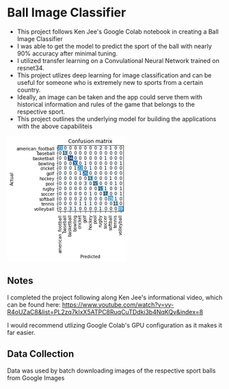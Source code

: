 # Ball Image Classifier

* This project follows Ken Jee's Google Colab notebook in creating a Ball Image Classifier
* I was able to get the model to predict the sport of the ball with nearly 90% accuracy after minimal tuning.
* I utilized transfer learning on a Convulational Neural Network trained on resnet34.
* This project utlizes deep learning for image classification and can be useful for someone who is extremely new to sports from a certain country. 
* Ideally, an image can be taken and the app could serve them with historical information and rules of the game that belongs to the respective sport. 
* This project outlines the underlying model for building the applications with the above capabiliteis 

![Confusion Matrix](confusion_matrix.png)

## Notes 
I completed the project following along Ken Jee's informational video, which can be found here: https://www.youtube.com/watch?v=vy-R4oUZaC8&list=PL2zq7klxX5ATPC8RuqCuTDdki3b4NqKQv&index=8

I would recommend utlizing Google Colab's GPU configuration as it makes it far easier.

## Data Collection

Data was used by batch downloading images of the respective sport balls from Google Images
